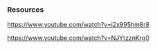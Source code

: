 
### Resources

https://www.youtube.com/watch?v=i2x995hm8r8

https://www.youtube.com/watch?v=NJYtzznKrg0
